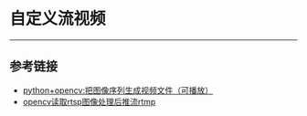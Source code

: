 # 自定义流视频

***



## 参考链接

- [python+opencv:把图像序列生成视频文件（可播放）](https://blog.csdn.net/qq_35896136/article/details/105819529)
- [opencv读取rtsp图像处理后推流rtmp](https://blog.csdn.net/zong596568821xp/article/details/92790502)